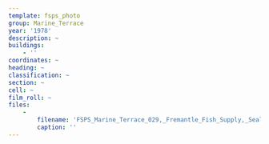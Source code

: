 ```yaml
---
template: fsps_photo
group: Marine_Terrace
year: '1978'
description: ~
buildings:
    - ''
coordinates: ~
heading: ~
classification: ~
section: ~
cell: ~
film_roll: ~
files:
    -
        filename: 'FSPS_Marine_Terrace_029,_Fremantle_Fish_Supply,_Sealane_Supplies,_19-7-K,_1978.png'
        caption: ''
---
```

